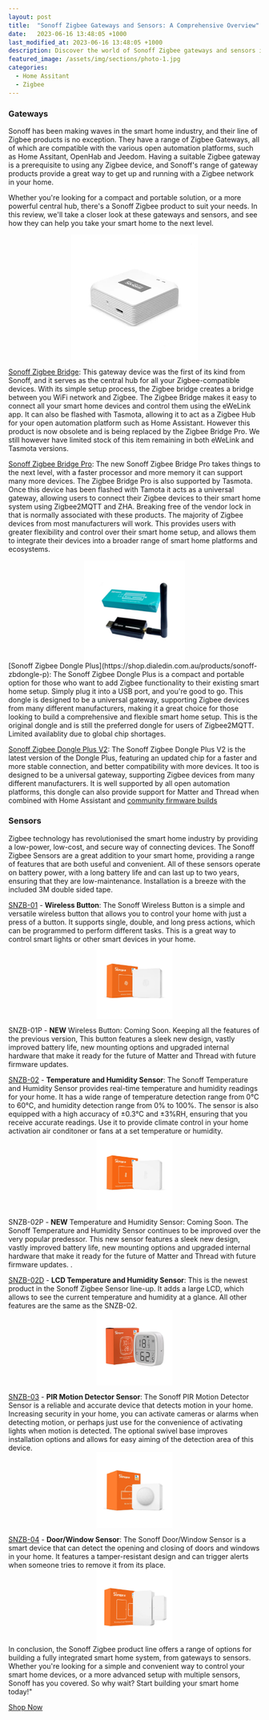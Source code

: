 ```yaml
---
layout: post
title:  "Sonoff Zigbee Gateways and Sensors: A Comprehensive Overview"
date:   2023-06-16 13:48:05 +1000
last_modified_at: 2023-06-16 13:48:05 +1000
description: Discover the world of Sonoff Zigbee gateways and sensors in our comprehensive blog post. Explore the range of available products and gain valuable insights into their functionalities, applications, and benefits. Whether you're a beginner or an experienced user, this overview will help you make informed decisions for your smart home or IoT projects. Get ready to delve into the exciting possibilities offered by Sonoff's Zigbee technology.
featured_image: /assets/img/sections/photo-1.jpg
categories: 
  - Home Assitant
  - Zigbee
---
```



### Gateways

Sonoff has been making waves in the smart home industry, and their line of Zigbee products is no exception. They have a range of Zigbee Gateways, all of which are compatible with the various open automation platforms, such as Home Assitant, OpenHab and Jeedom. Having a suitable Zigbee gateway is a prerequisite to using any Zigbee device, and Sonoff's range of gateway products provide a great way to get up and running with a Zigbee network in your home.

Whether you're looking for a compact and portable solution, or a more powerful central hub, there's a Sonoff Zigbee product to suit your needs. In this review, we'll take a closer look at these gateways and sensors, and see how they can help you take your smart home to the next level.

<img src='../assets/img/blog/sonoff-review-bridge.jpg' alt="Sonoff Zigbee Bridge Pro" width="50%" style="display: block; margin: 0 auto">

[Sonoff Zigbee Bridge](https://shop.dialedin.com.au/products/zbbridge): This gateway device was the first of its kind from Sonoff, and it serves as the central hub for all your Zigbee-compatible devices. With its simple setup process, the Zigbee bridge creates a bridge between you WiFi network and Zigbee. The Zigbee Bridge makes it easy to connect all your smart home devices and control them using the eWeLink app. It can also be flashed with Tasmota, allowing it to act as a Zigbee Hub for your open automation platform such as Home Assistant. However this product is now obsolete and is being replaced by the Zigbee Bridge Pro. We still however have limited stock of this item remaining in both eWeLink and Tasmota versions. 

[Sonoff Zigbee Bridge Pro](https://shop.dialedin.com.au/products/zbbridge-p): The new Sonoff Zigbee Bridge Pro takes things to the next level, with a faster processor and more memory it can support many more devices. The Zigbee Bridge Pro is also supported by Tasmota. Once this device has been flashed with Tamota it acts as a universal gateway, allowing users to connect their Zigbee devices to their smart home system using Zigbee2MQTT and ZHA. Breaking free of the vendor lock in that is normally associated with these products. The majority of Zigbee devices from most manufacturers will work. This provides users with greater flexibility and control over their smart home setup, and allows them to integrate their devices into a broader range of smart home platforms and ecosystems.

<img src='../assets/img/blog/sonoff-review-dongle.png' alt="Sonoff Zigbee 3.0 Dongle Plus" width="40%" style="display: block; margin: 0 auto">
[Sonoff Zigbee Dongle Plus](https://shop.dialedin.com.au/products/sonoff-zbdongle-p): The Sonoff Zigbee Dongle Plus is a compact and portable option for those who want to add Zigbee functionality to their existing smart home setup. Simply plug it into a USB port, and you're good to go. This dongle is designed to be a universal gateway, supporting Zigbee devices from many different manufacturers, making it a great choice for those looking to build a comprehensive and flexible smart home setup. This is the original dongle and is still the preferred dongle for users of Zigbee2MQTT. Limited availablity due to global chip shortages.

[Sonoff Zigbee Dongle Plus V2](https://shop.dialedin.com.au/products/sonoff-zbdongle-e): The Sonoff Zigbee Dongle Plus V2 is the latest version of the Dongle Plus, featuring an updated chip for a faster and more stable connection, and better compatibility with more devices. It too is designed to be a universal gateway, supporting Zigbee devices from many different manufacturers. It is well supported by all open automation platforms, this dongle can also provide support for Matter and Thread when combined with Home Assistant and [community firmware builds](https://dialedin.com.au/blog/sonoff-zbdongle-e-rcp-firmware)

### Sensors

Zigbee technology has revolutionised the smart home industry by providing a low-power, low-cost, and secure way of connecting devices. The Sonoff Zigbee Sensors are a great addition to your smart home, providing a range of features that are both useful and convenient. All of these sensors operate on battery power, with a long battery life and can last up to two years, ensuring that they are low-maintenance. Installation is a breeze with the included 3M double sided tape.

[SNZB-01](https://shop.dialedin.com.au/products/sonoff-snzb-01) - **Wireless Button**: The Sonoff Wireless Button is a simple and versatile wireless button  that allows you to control your home with just a press of a button. It supports single, double, and long press actions, which can be programmed to perform different tasks. This is a great way to control smart lights or other smart devices in your home.
<img src='../assets/img/blog/sonoff-review-SNZB-01.png' alt="Sonoff Zigbee SNZB-01" width="30%" style="display: block; margin: 0 auto">

SNZB-01P - **NEW** Wireless Button: Coming Soon. Keeping all the features of the previous version, This button features a sleek new design, vastly improved battery life, new mounting options and upgraded internal hardware that make it ready for the future of Matter and Thread with future firmware updates. 

[SNZB-02](https://shop.dialedin.com.au/products/sonoff-snzb-02) - **Temperature and Humidity Sensor**: The Sonoff Temperature and Humidity Sensor provides real-time temperature and humidity readings for your home. It has a wide range of temperature detection range from 0°C to 60°C, and humidity detection range from 0% to 100%. The sensor is also equipped with a high accuracy of ±0.3°C and ±3%RH, ensuring that you receive accurate readings. Use it to provide climate control in your home activation air conditoner or fans at a set temperature or humidity.
<img src='../assets/img/blog/sonoff-review-SNZB-02.png' alt="Sonoff Zigbee SNZB-02" width="30%" style="display: block; margin: 0 auto">

SNZB-02P - **NEW** Temperature and Humidity Sensor: Coming Soon. The Sonoff Temperature and Humidity Sensor continues to be improved over the very popular predessor. This new sensor features a sleek new design, vastly improved battery life, new mounting options and upgraded internal hardware that make it ready for the future of Matter and Thread with future firmware updates. . 

[SNZB-02D](https://shop.dialedin.com.au/products/sonoff-zigbee-lcd-temperature-and-humidity-sensor) -  **LCD Temperature and Humidity Sensor**: This is the newest product in the Sonoff Zigbee Sensor line-up. It adds a large LCD, which allows to see the current temperature and humidity at a glance. All other features are the same as the SNZB-02.
<img src='../assets/img/blog/sonoff-review-snzb-02d.webp' alt="Sonoff Zigbee SNZB-02D" width="30%" style="display: block; margin: 0 auto">

[SNZB-03](https://shop.dialedin.com.au/products/sonoff-motion-snzb-03) - **PIR Motion Detector Sensor**: The Sonoff PIR Motion Detector Sensor is a reliable and accurate device that detects motion in your home. Increasing security in your home, you can activate cameras or alarms when detecting motion, or perhaps just use for the convenience of activating lights when motion is detected. The optional swivel base improves installation options and allows for easy aiming of the detection area of this device.
<img src='../assets/img/blog/sonoff-review-SNZB-03.png' alt="Sonoff Zigbee SNZB-03" width="30%" style="display: block; margin: 0 auto">

[SNZB-04](https://shop.dialedin.com.au/products/sonoff-snzb-04) - **Door/Window Sensor**: The Sonoff Door/Window Sensor is a smart device that can detect the opening and closing of doors and windows in your home. It features a tamper-resistant design and can trigger alerts when someone tries to remove it from its place. 
<img src='../assets/img/blog/sonoff-review-SNZB-04.jpg' alt="Sonoff Zigbee SNZB-04" width="30%" style="display: block; margin: 0 auto">
In conclusion, the Sonoff Zigbee product line offers a range of options for building a fully integrated smart home system, from gateways to sensors. Whether you're looking for a simple and convenient way to control your smart home devices, or a more advanced setup with multiple sensors, Sonoff has you covered. So why wait? Start building your smart home today!"

<div clas="row">
  <div class="col-lg-10 mx-auto text-center pt-4">
    <a href="https://shop.dialedin.com.au" target="_blank" class="btn btn-primary" >Shop Now</a>
  </div>
</div>